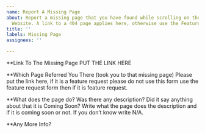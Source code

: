 ```yaml
---
name: Report A Missing Page
about: Report a missing page that you have found while scrolling on the Coding Hut
  Website. A link to a 404 page applies here, otherwise use the Feature Request option.
title: ''
labels: Missing Page
assignees: ''

---
```


**Link To The Missing Page
PUT THE LINK HERE

**Which Page Referred You There (took you to that missing page)
Please put the link here, if it is a feature request please do not use this form use the feature request form then if it is feature request.

**What does the page do? Was there any description? Did it say anything about that it is Coming Soon?
Write what the page does the description and if it is coming soon or not. If you don’t know write N/A.

**Any More Info?
